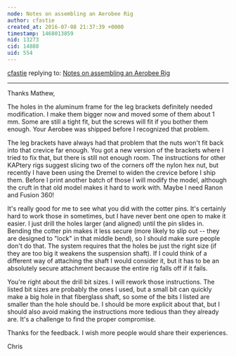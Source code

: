 ```yaml
---
node: Notes on assembling an Aerobee Rig
author: cfastie
created_at: 2016-07-08 21:37:39 +0000
timestamp: 1468013859
nid: 13273
cid: 14888
uid: 554
---
```




[cfastie](../profile/cfastie) replying to: [Notes on assembling an Aerobee Rig](../notes/mathew/07-08-2016/notes-on-assembling-an-aerobee-rig)

----
Thanks Mathew,

The holes in the aluminum frame for the leg brackets definitely needed modification. I make them bigger now and moved some of them about 1 mm. Some are still a tight fit, but the screws will fit if you bother them enough. Your Aerobee was shipped before I recognized that problem.

The leg brackets have always had that problem that the nuts won't fit back into that crevice far enough. You got a new version of the brackets where I tried to fix that, but there is still not enough room. The instructions for other KAPtery rigs suggest slicing two of the corners off the nylon hex nut, but recently I have been using the Dremel to widen the crevice before I ship them. Before I print another batch of those I will modify the model, although the cruft in that old model makes it hard to work with. Maybe I need Ranon and Fusion 360!

It's really good for me to see what you did with the cotter pins. It's certainly hard to work those in sometimes, but I have never bent one open to make it easier. I just drill the holes larger (and aligned) until the pin slides in. Bending the cotter pin makes it less secure (more likely to slip out -- they are designed to "lock" in that middle bend), so I should make sure people don't do that. The system requires that the holes be just the right size (if they are too big it weakens the suspension shaft). If I could think of a different way of attaching the shaft I would consider it, but it has to be an absolutely secure attachment because the entire rig falls off if it fails.

You're right about the drill bit sizes. I will rework those instructions. The listed bit sizes are probably the ones I used, but a small bit can quickly make a big hole in that fiberglass shaft, so some of the bits I listed are smaller than the hole should be. I should be more explicit about that, but I should also avoid making the instructions more tedious than they already are. It's a challenge to find the proper compromise.

Thanks for the feedback. I wish more people would share their experiences.

Chris







